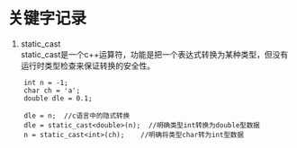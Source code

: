 # 关键字记录
1. static_cast  
static_cast是一个c++运算符，功能是把一个表达式转换为某种类型，但没有运行时类型检查来保证转换的安全性。
```
    int n = -1;
    char ch = 'a';
    double dle = 0.1;

    dle = n;  //c语言中的隐式转换
    dle = static_cast<double>(n);  //明确类型int转换为double型数据
    n = static_cast<int>(ch);    //明确将类型char转为int型数据


```